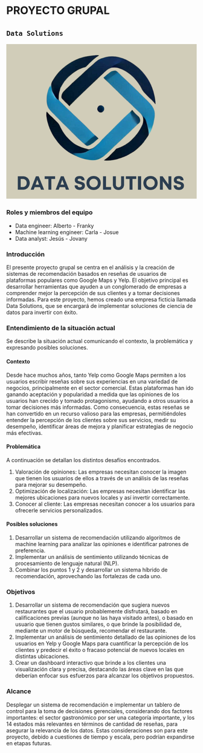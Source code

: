 # PROYECTO GRUPAL

## `Data Solutions`
![alt text](image.png)

### Roles y miembros del equipo
* Data engineer: Alberto - Franky
* Machine learning engineer: Carla - Josue
* Data analyst: Jesús - Jovany

### Introducción
El presente proyecto grupal se centra en el análisis y la creación de sistemas de recomendación basados en reseñas de usuarios de plataformas populares como Google Maps y Yelp. El objetivo principal es desarrollar herramientas que ayuden a un conglomerado de empresas a comprender mejor la percepción de sus clientes y a tomar decisiones informadas. Para este proyecto, hemos creado una empresa ficticia llamada Data Solutions, que se encargará de implementar soluciones de ciencia de datos para invertir con éxito.

### Entendimiento de la situación actual
Se describe la situación actual comunicando el contexto, la problemática y expresando posibles soluciones.

#### Contexto
Desde hace muchos años, tanto Yelp como Google Maps permiten a los usuarios escribir reseñas sobre sus experiencias en una variedad de negocios, principalmente en el sector comercial. Estas plataformas han ido ganando aceptación y popularidad a medida que las opiniones de los usuarios han crecido y tomado protagonismo, ayudando a otros usuarios a tomar decisiones más informadas. Como consecuencia, estas reseñas se han convertido en un recurso valioso para las empresas, permitiéndoles entender la percepción de los clientes sobre sus servicios, medir su desempeño, identificar áreas de mejora y planificar estrategias de negocio más efectivas.

#### Problemática
A continuación se detallan los distintos desafíos encontrados.
1. Valoración de opiniones: Las empresas necesitan conocer la imagen que tienen los usuarios de ellos a través de un análisis de las reseñas para mejorar su desempeño.
2. Optimización de localización: Las empresas necesitan identificar las mejores ubicaciones para nuevos locales y así invertir correctamente.
3. Conocer al cliente: Las empresas necesitan conocer a los usuarios para ofrecerle servicios personalizados.
   
#### Posibles soluciones
1. Desarrollar un sistema de recomendación utilizando algoritmos de machine learning para analizar las opiniones e identificar patrones de preferencia.
2. Implementar un análisis de sentimiento utilizando técnicas de procesamiento de lenguaje natural (NLP).
3. Combinar los puntos 1 y 2 y desarrollar un sistema híbrido de recomendación, aprovechando las fortalezas de cada uno.

### Objetivos
1. Desarrollar un sistema de recomendación que sugiera nuevos restaurantes que el usuario probablemente disfrutará, basado en calificaciones previas (aunque no las haya visitado antes), o basado en usuario que tienen gustos similares, o que brinde la posibilidad de, mediante un motor de búsqueda, recomendar el restaurante.
2. Implementar un análisis de sentimiento detallado de las opiniones de los usuarios en Yelp y Google Maps para cuantificar la percepción de los clientes y predecir el éxito o fracaso potencial de nuevos locales en distintas ubicaciones.
3. Crear un dashboard interactivo que brinde a los clientes una visualización clara y precisa, destacando las áreas clave en las que deberían enfocar sus esfuerzos para alcanzar los objetivos propuestos.

### Alcance
Desplegar un sistema de recomendación e implementar un tablero de control para la toma de decisiones gerenciales, considerando dos factores importantes: el sector gastronómico por ser una categoría importante, y los 14 estados más relevantes en términos de cantidad de reseñas, para asegurar la relevancia de los datos. Estas consideraciones son para este proyecto, debido a cuestiones de tiempo y escala, pero podrían expandirse en etapas futuras.